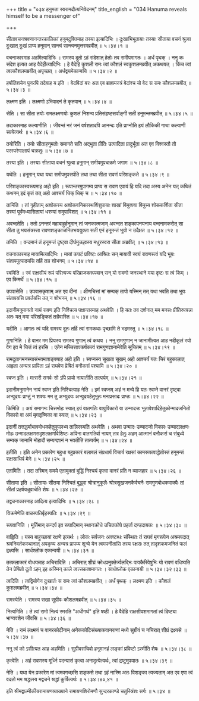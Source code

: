 +++
title = "०३४ हनुमता स्वरामदौत्यनिवेदनम्"
title_english = "034 Hanuma reveals himself to be a messenger of"

+++


सीतावचनश्रवणानन्तरकालिकां हनुमदुक्तिमाह तस्या इत्यादिभिः ।
दुःखाभिभूतायाः तस्याः सीताया वचनं श्रुत्वा दुःखात् दुःखं प्राप्य हनूमान्
सान्त्वं सान्त्वनमुत्तरमब्रवीत्  ॥  ५।३४।१  ॥   

  

वचनाकारमाह अहमित्यादिभिः । रामस्य दूतो ऽहं संदेशात् हेतोः तव समीपमागतः ।
अर्धं पृथक् । ननु कः संदेश इत्यत आह वैदेहीत्यादिभिः । हे वैदेहि कुशली
रामः त्वां कौशलं स्वकुशलमब्रवीत् अकथयत् । किंच त्वां त्वत्कौशलमब्रवीत्
अपृच्छत् । अर्धद्वयमेकान्वयि  ॥  ५।३४।२  ॥   

  

हर्षातिशयेन पुनरपि तदेवाह य इति । वेदविदां वरः अत एव ब्राह्ममस्त्रं
वेदांश्च यो वेद स रामः कौशलमब्रवीत्  ॥  ५।३४।३  ॥   

  

लक्ष्मण इति । लक्ष्मणो ऽभिवादनं ते कृतवान्  ॥  ५।३४।४  ॥   

  

सेति । सा सीता तयोः रामलक्ष्मणयोः कुशलं निशम्य प्रतिसंहृष्टसर्वाङ्गी सती
हनूमन्तमब्रवीत्  ॥  ५।३४।५  ॥   

  

तदाकारमाह कल्याणीति । जीवन्तं नरं जनं वर्षशतादपि आनन्दः एति प्राप्नोति
इयं लौकिकी गाथा कल्याणी सत्येत्यर्थः  ॥  ५।३४।६  ॥   

  

तयोरिति । तयोः सीताहनुमतोः समागते सति अद्भुता प्रीतिः उत्पादिता
प्रादुर्भूता अत एव विश्वस्तौ तौ परस्परेणालापं चक्रतुः  ॥  ५।३४।७  ॥   

  

तस्या इति । तस्याः सीताया वचनं श्रुत्वा हनुमान् समीपमुपचक्रमे जगाम  ॥ 
५।३४।८  ॥   

यथेति । हनूमान् यथा यथा समीपमुपसर्पति तथा तथा सीता रावणं परिशङ्कते  ॥ 
५।३४।९  ॥   

  

परिशङ्कास्वरूपमाह अहो इति । रूपान्तरमुपागम्य प्राप्य स रावण एवायं हि यदि
तदा अस्य अनेन यत् कथितं कथनम् इदं कृतं तत् अहो आश्चर्यं धिक् धिक् च  ॥ 
५।३४।१०  ॥   

  

तामिति । तां गृहीताम् अशोकस्य अशोकवनिकास्थशिंशुपायाः शाखां विमुक्त्वा
विमुच्य शोककर्शिता सीता तस्यां पूर्वंमध्यासितायां धरण्यां समुपाविशत्  ॥ 
५।३४।११ ॥   

  

अवन्दतेति । ततो ऽनन्तरं महाबाहुर्हनूमान् तां जनकात्मजाम् अवन्दत
शङ्कापनयनाय वन्दनामकरोत् सा सीता तु भयसंत्रस्ता रावणशङ्काजनितभययुक्ता
सती एनं हनूमन्तं भूयो न उदैक्षत  ॥  ५।३४।१२  ॥   

  

तमिति । वन्दमानं तं हनूमन्तं दृष्ट्वा दीर्घमुच्छ्वस्य मधुरस्वरा सीता
अब्रवीत्  ॥  ५।३४।१३  ॥   

  

वचनाकारमाह मायामित्यादिभिः । मायां कपटं प्रविष्टः आश्रितः सन् मायावी
स्वयं रावणस्त्वं यदि भूयः संतापमुत्पादयसि तर्हि तन्न शोभनम्  ॥  ५।३४।१४
 ॥   

  

स्वमिति । स्वं राक्षसीयं रूपं परित्यज्य परिव्राजकरूपवान् सन् यो रावणो
जनस्थाने मया दृष्टः स त्वं किम् । एव किमर्थे  ॥  ५।३४।१५  ॥   

  

उपवासेति । उपवासकृशाम् अत एव दीनां । क्षीणचित्तां मां सम्यक् तापो
यस्मिन् तत् यथा भवति तथा भूयः संतापयसि प्रवर्तयसि तत् न शोभनम्  ॥ 
५।३४।१६  ॥   

  

इदानीमनुमानतो नायं रावण इति निश्चित्य पक्षान्तरमाह अथवेति । हि यतः तव
दर्शनात् मम मनसः प्रीतिरुत्पन्ना अतः यत् मया परिशङ्कितं तन्नैवास्ति  ॥ 
५।३४।१७  ॥   

  

यदीति । आगतः त्वं यदि रामस्य दूतः तर्हि त्वां रामकथाः पृच्छामि ते
भद्रमस्तु  ॥  ५।३४।१८  ॥   

  

गुणानिति । हे वानर मम प्रियस्य रामस्य गुणान् त्वं कथय । ननु रामगुणान् न
जानामीत्यत आह नदीकूलं रयो वेग इव मे चित्तं त्वं हरसि । एतेन
मच्चित्तापकर्षकत्वं रामगुणज्ञानामेवेति सूचितम्  ॥  ५।३४।१९  ॥   

  

रामदूतागमनस्यासंभवमाशङ्क्याह अहो इति । स्वप्नस्य सुखता सुखम् अहो
आश्चर्यं यतः चिरं बहुकालात् आहृता अन्यत्र प्रापिता ऽहं राघवेण प्रेषितं
वनौकसं पश्यामि  ॥  ५।३४।२०  ॥   

  

स्वप्न इति । मत्सरी सगर्वः सो ऽपि प्रायो नायातीति तात्पर्यम्  ॥  ५।३४।२१
 ॥   

  

इदानीमनुमानेन नायं स्वप्न इति निश्चित्याह नेति । इमं स्वप्नम् अहं न
मन्ये हि यतः स्वप्ने वानरं दृष्ट्वा अभ्युदयः प्राप्तुं न शक्यः मम तु
अभ्युदयः अभ्युदयहेतुभूतः मनःप्रसादः प्राप्तः  ॥  ५।३४।२२  ॥   

  

किमिति । अयं समागमः चित्तमोहः स्यात् इयं वातगतिः वायुविकारो वा उन्मादजः
भूतावेशादिहेतुकोन्मादजनितो विकारो वा अयं मृगतृष्णिका वा स्यात्  ॥ 
५।३४।२३  ॥   

  

इदानीं तत्तद्धर्माभावबोधकहेतुमुपलभ्य तान्निरस्यति अथवेति । अथवा उन्मादः
उन्मादजो विकारः उन्मादलक्षणः मोहः उन्मादलक्षणसदृशलक्षणविशिष्टः अपिना
वातगतिर्वा नायम् तत्र हेतुः अहम् आत्मानं वनौकसं च संबुध्ये सम्यक् जानामि
मोहादौ सम्यग्ज्ञानं न भवतीति तात्पर्यम्  ॥  ५।३४।२४  ॥   

  

इतीति । इति अनेन प्रकारेण बहुधा बहुप्रकारं बलाबलं संप्रधार्य विचार्य
रक्षसां कामरूपत्वाद्धेतोस्तं हनूमन्तं राक्षसाधिपं मेने  ॥  ५।३४।२५  ॥   

  

एतामिति । तदा तस्मिन् समये एतामुक्तां बुद्धिं निश्चयं कृत्वा वानरं प्रति
न व्याजहार  ॥  ५।३४।२६  ॥   

  

सीताया इति । सीतायाः सीतया निश्चितं बुद्ध्वा श्रोत्रानुकूलैः
श्रोत्रसुखजनकैर्वचनैः रामगुणबोधकवाक्यैः तां सीतां प्रहर्षयन्नुवाचेति
शेषः  ॥  ५।३४।२७  ॥   

  

तद्वचनाकारमाह आदित्य इत्यादिभिः  ॥  ५।३४।२८  ॥   

  

विक्रमेणेति वाचस्पतिर्बृहस्पतिः  ॥  ५।३४।२९  ॥   

  

रूपवानिति । मूर्तिमान् कन्दर्प इव रूपादिमान् स्थानक्रोधे उचितकोपे
प्रहर्ता दण्डदायकः  ॥  ५।३४।३०  ॥   

  

बाह्विति । यस्य बाहुच्छायां रक्षणे इत्यर्थः । लोकः सर्वजनः अवष्टब्धः
संस्थितः तं राघवं मृगरूपेण अश्रमपदात् श्रमनिवर्तकस्थानात् अपकृष्य
अन्यत्र प्रापय्य शून्ये येन त्वमपनीतासि तस्य रक्षसः तत् तादृशकमजनितं फलं
द्रक्ष्यसि । सार्धश्लोक एकान्वयी  ॥  ५।३४।३१  ॥   

  

तत्फलाकारं बोधयन्नाह अचिरादिति । अचिरात् शीघ्रं
क्रोधप्रमुक्तेर्ज्वलद्भिः पावकैरिवेषुभिः यो रावणं वधिष्यति तेन प्रेषितो
दूतो ऽहम् इह अस्मिन् काले त्वत्सकाशमागतः । सार्धश्लोक एकान्वयी  ॥ 
५।३४।३२।३३  ॥   

  

त्वदिति । त्वद्वियोगेन दुःखार्तः स रामः त्वां कौशलमब्रवीत् । अर्धं पृथक्
। लक्ष्मण इति । कौशलं कुशलमब्रवीत्  ॥  ५।३४।३४  ॥   

  

रामस्येति । रामस्य सखा सुग्रीवः कौशलमब्रवीत्  ॥  ५।३४।३५  ॥   

  

नित्यमिति । ते त्वां रामो नित्यं स्मरति "अधीगर्थ" इति षष्ठी । हे वैदेहि
राक्षसीवशमागतां त्वं दिष्ट्या भाग्यवशेन जीवसि  ॥  ५।३४।३६  ॥   

  

नेति । रामं लक्ष्मणं च वानरकोटीनाम् अनेककोटिसंख्याकवानराणां मध्ये
सुग्रीवं च नचिरात् शीघ्रं द्रक्ष्यसे  ॥  ५।३४।३७  ॥   

  

ननु त्वं को ऽसीत्यत आह अहमिति । सुग्रीवसचिवो हनूमानहं लङ्कां प्रविष्टो
ऽस्मीति शेषः  ॥  ५।३४।३८  ॥   

  

कृत्वेति । अहं रावणस्य मूर्ध्नि पदन्यासं कृत्वा अनादृत्येत्यर्थः, त्वां
द्रष्टुमुपयातः  ॥  ५।३४।३९  ॥   

  

नेति । यथा येन प्रकारेण मां त्वमवगच्छसि शङ्कसे तथा ऽहं नास्मि अतः
विशङ्का त्यज्यताम् अत एव एषा त्वं वदतो मम श्रद्धत्स्व मद्वचने श्रद्धां
कुर्वित्यर्थः  ॥  ५।३४।४०,४१  ॥   

  

इति श्रीमद्वाल्मीकीयरामायणव्याख्याने रामायणशिरोमणौ सुन्दरकाण्डे
चतुस्त्रिंशः सर्गः  ॥  ५।३४  ॥   

  


